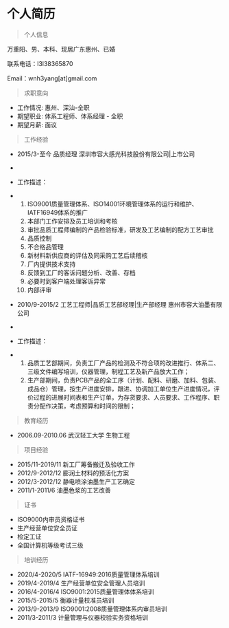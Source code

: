 # 个人简历

> 个人信息

万重阳、男、本科、现居广东惠州、已婚

联系电话：l3l38365870

Email：wnh3yang[at]gmail.com

> 求职意向

* 工作情况: 惠州、深汕-全职
* 期望职业: 体系工程师、体系经理 - 全职
* 期望月薪: 面议

> 工作经验

* 2015/3-至今     品质经理      深圳市容大感光科技股份有限公司|上市公司
* 
* 工作描述：
* 
	1. ISO9001质量管理体系、ISO14001环境管理体系的运行和维护、IATF16949体系的推广
	1. 本部门工作安排及员工培训和考核
	2. 审批品质工程师编制的产品检验标准，研发及工艺编制的配方工艺审批
	3. 品质控制
	4. 不合格品管理
	5. 新材料新供应商的评估及同采购工艺后续稽核
	6. 厂内提供技术支持
	7. 反馈到工厂的客诉问题分析、改善、存档
	8. 必要时到客户端处理客诉异常
	9. 内部评审

* 2010/9-2015/2     工艺工程师|品质工艺部经理|生产部经理      惠州市容大油墨有限公司 
*
* 工作描述：
*
	1. 品质工艺部期间，负责工厂产品的检测及不符合项的改进推行、体系二、三级文件编写培训，仪器管理，制程工艺及新产品放大工作；
	2. 生产部期间，负责PCB产品的全工序（计划、配料、研磨、加料、包装、成品仓）管理，按生产进度安排，跟进、协调加工单位生产进度情况，评价过程的进展时间表和生产订单，为存货要求、人员要求、工作程序、职责分配作决策，考虑预算和时间的限制；

> 教育经历

* 2006.09-2010.06    武汉轻工大学    生物工程


> 项目经验


* 2015/11-2019/11 	新工厂筹备搬迁及验收工作
* 2012/9-2012/12 	膨润土材料的预活化方案
* 2012/3-2012/12 	静电喷涂油墨生产工艺确定
* 2011/1-2011/6 	油墨色浆的工艺改善

> 证书

* ISO9000内审员资格证书
* 生产经营单位安全员证
* 检定工证
* 全国计算机等级考试三级

> 培训经历

* 2020/4-2020/5 	IATF-16949:2016质量管理体系培训
* 2019/4-2019/4 	生产经营单位安全管理人员培训
* 2016/4-2016/4 	ISO9001:2015质量管理体体系培训
* 2015/5-2015/5 	衡器计量校准员培训
* 2013/9-2013/9 	ISO9001:2008质量管理体系内审员培训
* 2011/3-2011/3 	计量管理与仪器校验实务资格培训
